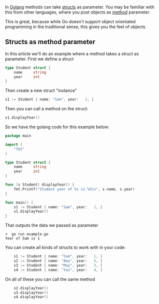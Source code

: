 In <a href="https://golang.org/">Golang</a> methods can take <a href="https://golangr.com/struct/">structs</a> as parameter. You may be familiar with this from other languages, where you post objects as <a href="https://golangr.com/methods/">method</a> parameter.

This is great, because while Go doesn't support object orientated programming in the traditional sense, this gives you the feel of objects.

## Structs as method parameter

In this article we'll do an example where a method takes a struct as parameter. First we define a struct

```go
type Student struct {
    name     string
    year     int
}
```

Then create a new struct "instance"

```go
s1 := Student { name: "Sam", year:   1, }
```

Then you can call a method on the struct:

```go
s1.displayYear()
```

So we have the golang code for this example below:

```go
package main

import (
    "fmt"
)

type Student struct {
    name     string
    year     int
}

func (s Student) displayYear() {
    fmt.Printf("Student year of %s is %d\n", s.name, s.year)
}

func main() {
    s1 := Student { name: "Sam", year:   1, }
    s1.displayYear()
}
```

That outputs the data we passed as parameter

    ➜  go run example.go
    Year of Sam is 1

You can create all kinds of structs to work with in your code:

```go
    s1 := Student { name: "Sam", year:   1, }
    s2 := Student { name: "Amy", year:   5, }
    s3 := Student { name: "May", year:   3, }
    s4 := Student { name: "Yas", year:   4, }
```

On all of these you can call the same method

```go
    s2.displayYear()
    s3.displayYear()
    s4.displayYear()
```
